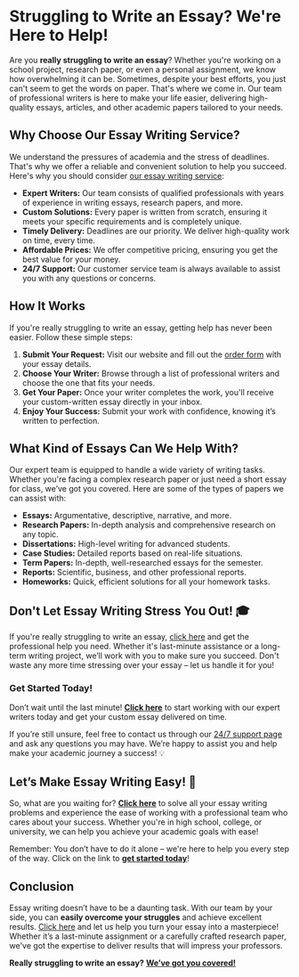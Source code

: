 # Struggling to Write an Essay? We're Here to Help!

Are you **really struggling to write an essay**? Whether you're working on a school project, research paper, or even a personal assignment, we know how overwhelming it can be. Sometimes, despite your best efforts, you just can't seem to get the words on paper. That's where we come in. Our team of professional writers is here to make your life easier, delivering high-quality essays, articles, and other academic papers tailored to your needs.

## Why Choose Our Essay Writing Service?

We understand the pressures of academia and the stress of deadlines. That's why we offer a reliable and convenient solution to help you succeed. Here's why you should consider [our essay writing service](https://tinyurl.com/topessay?keyword=really+struggling+to+write+an+essay):

- **Expert Writers:** Our team consists of qualified professionals with years of experience in writing essays, research papers, and more.
- **Custom Solutions:** Every paper is written from scratch, ensuring it meets your specific requirements and is completely unique.
- **Timely Delivery:** Deadlines are our priority. We deliver high-quality work on time, every time.
- **Affordable Prices:** We offer competitive pricing, ensuring you get the best value for your money.
- **24/7 Support:** Our customer service team is always available to assist you with any questions or concerns.

## How It Works

If you're really struggling to write an essay, getting help has never been easier. Follow these simple steps:

1. **Submit Your Request:** Visit our website and fill out the [order form](https://tinyurl.com/topessay?keyword=really+struggling+to+write+an+essay) with your essay details.
2. **Choose Your Writer:** Browse through a list of professional writers and choose the one that fits your needs.
3. **Get Your Paper:** Once your writer completes the work, you'll receive your custom-written essay directly in your inbox.
4. **Enjoy Your Success:** Submit your work with confidence, knowing it’s written to perfection.

## What Kind of Essays Can We Help With?

Our expert team is equipped to handle a wide variety of writing tasks. Whether you're facing a complex research paper or just need a short essay for class, we’ve got you covered. Here are some of the types of papers we can assist with:

- **Essays:** Argumentative, descriptive, narrative, and more.
- **Research Papers:** In-depth analysis and comprehensive research on any topic.
- **Dissertations:** High-level writing for advanced students.
- **Case Studies:** Detailed reports based on real-life situations.
- **Term Papers:** In-depth, well-researched essays for the semester.
- **Reports:** Scientific, business, and other professional reports.
- **Homeworks:** Quick, efficient solutions for all your homework tasks.

## Don't Let Essay Writing Stress You Out! 🎓

If you're really struggling to write an essay, [click here](https://tinyurl.com/topessay?keyword=really+struggling+to+write+an+essay) and get the professional help you need. Whether it's last-minute assistance or a long-term writing project, we’ll work with you to make sure you succeed. Don't waste any more time stressing over your essay – let us handle it for you!

### Get Started Today!

Don’t wait until the last minute! [**Click here**](https://tinyurl.com/topessay?keyword=really+struggling+to+write+an+essay) to start working with our expert writers today and get your custom essay delivered on time.

If you’re still unsure, feel free to contact us through our [24/7 support page](https://tinyurl.com/topessay?keyword=really+struggling+to+write+an+essay) and ask any questions you may have. We’re happy to assist you and help make your academic journey a success! 💡

## Let’s Make Essay Writing Easy! 📝

So, what are you waiting for? [**Click here**](https://tinyurl.com/topessay?keyword=really+struggling+to+write+an+essay) to solve all your essay writing problems and experience the ease of working with a professional team who cares about your success. Whether you're in high school, college, or university, we can help you achieve your academic goals with ease!

Remember: You don’t have to do it alone – we're here to help you every step of the way. Click on the link to [**get started today**](https://tinyurl.com/topessay?keyword=really+struggling+to+write+an+essay)!

## Conclusion

Essay writing doesn’t have to be a daunting task. With our team by your side, you can **easily overcome your struggles** and achieve excellent results. [Click here](https://tinyurl.com/topessay?keyword=really+struggling+to+write+an+essay) and let us help you turn your essay into a masterpiece! Whether it’s a last-minute assignment or a carefully crafted research paper, we've got the expertise to deliver results that will impress your professors.

**Really struggling to write an essay?** [**We’ve got you covered!**](https://tinyurl.com/topessay?keyword=really+struggling+to+write+an+essay)
